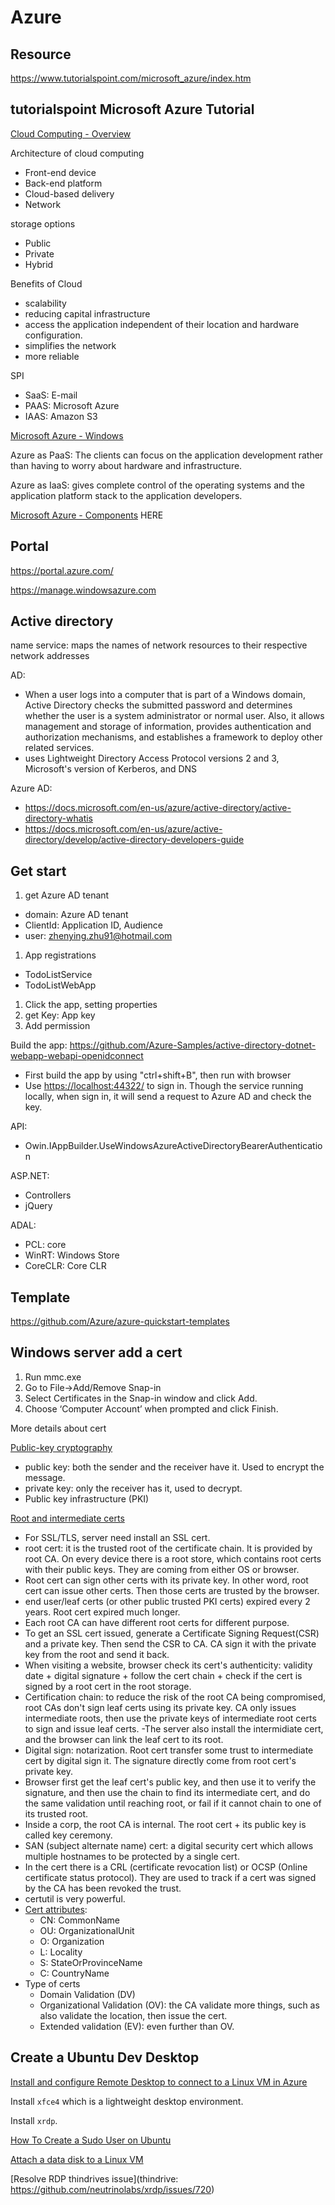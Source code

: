 # Azure

## Resource

<https://www.tutorialspoint.com/microsoft_azure/index.htm>

## tutorialspoint Microsoft Azure Tutorial

[Cloud Computing - Overview](https://www.tutorialspoint.com/microsoft_azure/cloud_computing_overview.htm)

Architecture of cloud computing

- Front-end device
- Back-end platform
- Cloud-based delivery
- Network

storage options

- Public
- Private
- Hybrid

Benefits of Cloud

- scalability
- reducing capital infrastructure
- access the application independent of their location and hardware configuration.
- simplifies the network
- more reliable

SPI

- SaaS: E-mail
- PAAS: Microsoft Azure
- IAAS: Amazon S3

[Microsoft Azure - Windows](https://www.tutorialspoint.com/microsoft_azure/microsoft_azure_windows.htm)

Azure as PaaS: The clients can focus on the application development rather than having to worry about hardware and infrastructure.

Azure as IaaS: gives complete control of the operating systems and the application platform stack to the application developers.

[Microsoft Azure - Components](https://www.tutorialspoint.com/microsoft_azure/microsoft_azure_components.htm)
HERE

## Portal

<https://portal.azure.com/>

<https://manage.windowsazure.com>

## Active directory

name service: maps the names of network resources to their respective network addresses

AD:

- When a user logs into a computer that is part of a Windows domain, Active Directory checks the submitted password and determines whether the user is a system administrator or normal user. Also, it allows management and storage of information, provides authentication and authorization mechanisms, and establishes a framework to deploy other related services.
- uses Lightweight Directory Access Protocol versions 2 and 3, Microsoft's version of Kerberos, and DNS

Azure AD:

- <https://docs.microsoft.com/en-us/azure/active-directory/active-directory-whatis>
- <https://docs.microsoft.com/en-us/azure/active-directory/develop/active-directory-developers-guide>

## Get start

1. get Azure AD tenant

- domain: Azure AD tenant
- ClientId: Application ID, Audience
- user: zhenying.zhu91@hotmail.com

1. App registrations

- TodoListService
- TodoListWebApp

1. Click the app, setting properties
1. get Key: App key
1. Add permission

Build the app: <https://github.com/Azure-Samples/active-directory-dotnet-webapp-webapi-openidconnect>

- First build the app by using "ctrl+shift+B", then run with browser
- Use <https://localhost:44322/> to sign in. Though the service running locally, when sign in, it will send a request to Azure AD and check the key.

API:

- Owin.IAppBuilder.UseWindowsAzureActiveDirectoryBearerAuthentication

ASP.NET:

- Controllers
- jQuery

ADAL:

- PCL: core
- WinRT: Windows Store
- CoreCLR: Core CLR

## Template

<https://github.com/Azure/azure-quickstart-templates>

## Windows server add a cert

1. Run mmc.exe
2. Go to File->Add/Remove Snap-in
3. Select Certificates in the Snap-in window and click Add.
4. Choose ‘Computer Account’ when prompted and click Finish.

More details about cert

[Public-key cryptography](https://en.wikipedia.org/wiki/Public-key_cryptography)

- public key: both the sender and the receiver have it. Used to encrypt the message.
- private key: only the receiver has it, used to decrypt.
- Public key infrastructure (PKI)

[Root and intermediate certs](https://www.thesslstore.com/blog/root-certificates-intermediate/)

- For SSL/TLS, server need install an SSL cert.
- root cert: it is the trusted root of the certificate chain. It is provided by root CA. On every device there is a root store, which contains root certs with their public keys. They are coming from either OS or browser.
- Root cert can sign other certs with its private key. In other word, root cert can issue other certs. Then those certs are trusted by the browser.
- end user/leaf certs (or other public trusted PKI certs) expired every 2 years. Root cert expired much longer.
- Each root CA can have different root certs for different purpose.
- To get an SSL cert issued, generate a Certificate Signing Request(CSR) and a private key. Then send the CSR to CA. CA sign it with the private key from the root and send it back.
- When visiting a website, browser check its cert's authenticity: validity date + digital signature + follow the cert chain + check if the cert is signed by a root cert in the root storage.
- Certification chain: to reduce the risk of the root CA being compromised, root CAs don't sign leaf certs using its private key. CA only issues intermediate roots, then use the private keys of intermediate root certs to sign and issue leaf certs.
-The server also install the intermidiate cert, and the browser can link the leaf cert to its root.
- Digital sign: notarization. Root cert transfer some trust to intermediate cert by digital sign it. The signature directly come from root cert's private key.
- Browser first get the leaf cert's public key, and then use it to verify the signature, and then use the chain to find its intermediate cert, and do the same validation until reaching root, or fail if it cannot chain to one of its trusted root.
- Inside a corp, the root CA is internal. The root cert + its public key is called key ceremony.
- SAN (subject alternate name) cert: a digital security cert which allows multiple hostnames to be protected by a single cert.
- In the cert there is a CRL (certificate revocation list) or OCSP (Online certificate status protocol). They are used to track if a cert was signed by the CA has been revoked the trust.
- certutil is very powerful.
- [Cert attributes](https://docs.oracle.com/cd/E24191_01/common/tutorials/authz_cert_attributes.html):
  - CN: CommonName
  - OU: OrganizationalUnit
  - O: Organization
  - L: Locality
  - S: StateOrProvinceName
  - C: CountryName
- Type of certs
  - Domain Validation (DV)
  - Organizational Validation (OV): the CA validate more things, such as also validate the location, then issue the cert.
  - Extended validation (EV): even further than OV.

## Create a Ubuntu Dev Desktop

[Install and configure Remote Desktop to connect to a Linux VM in Azure](https://docs.microsoft.com/en-us/azure/virtual-machines/linux/use-remote-desktop)

Install `xfce4` which is a lightweight desktop environment.

Install `xrdp`.

[How To Create a Sudo User on Ubuntu](https://linuxize.com/post/how-to-create-a-sudo-user-on-ubuntu/)

[Attach a data disk to a Linux VM](https://docs.microsoft.com/en-us/azure/virtual-machines/linux/attach-disk-portal)

[Resolve RDP thindrives issue](thindrive: https://github.com/neutrinolabs/xrdp/issues/720)